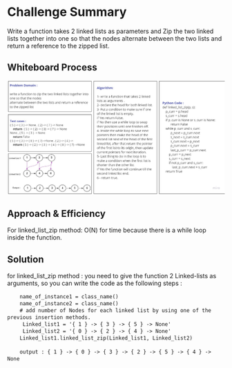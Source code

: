 # Challenge Summary
Write a function takes 2 linked lists as parameters and Zip the two linked lists together into one so that the nodes 
alternate between the two lists and return a reference to the zipped list.


## Whiteboard Process
<!-- Embedded whiteboard image -->
![linked-list-zip](linked-list-zip.jpg)

## Approach & Efficiency
<!-- What approach did you take? Why? What is the Big O space/time for this approach? -->
For linked_list_zip method: O(N) for time because there is a while loop inside the function.


## Solution
<!-- Show how to run your code, and examples of it in action -->
for linked_list_zip method : you need to give the function 2 Linked-lists as arguments,
so you can write the code as the following steps :

        name_of_instance1 = class_name()
        name_of_instance2 = class_name()
        # add number of Nodes for each linked list by using one of the previous insertion methods.
         Linked_list1 = '{ 1 } -> { 3 } -> { 5 } -> None'
         Linked_list2 = '{ 0 } -> { 2 } -> { 4 } -> None'
        Linked_list1.linked_list_zip(Linked_list1, Linked_list2) 
      
        output : { 1 } -> { 0 } -> { 3 } -> { 2 } -> { 5 } -> { 4 } -> None

